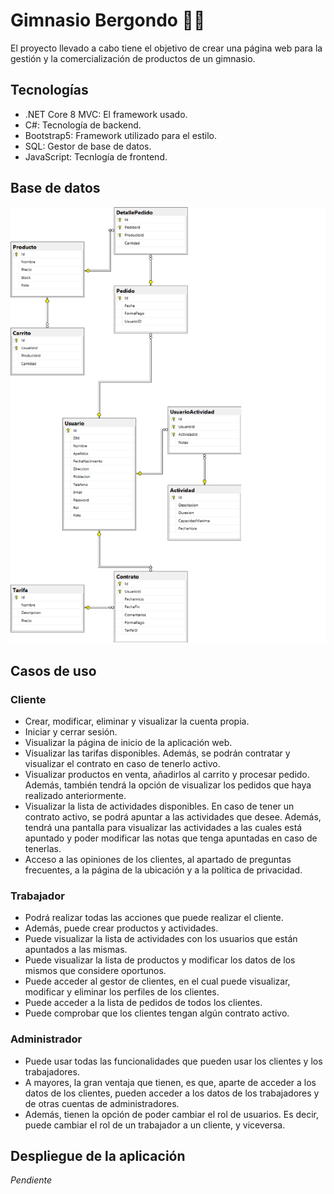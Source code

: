 # Gimnasio Bergondo 🏋️‍♀️
El proyecto llevado a cabo tiene el objetivo de crear una página web para la gestión y la comercialización de productos de un gimnasio.

## Tecnologías
* .NET Core 8 MVC: El framework usado.
* C#: Tecnología de backend.
* Bootstrap5: Framework utilizado para el estilo.
* SQL: Gestor de base de datos.
* JavaScript: Tecnlogía de frontend.

## Base de datos
![esquemaBD](https://github.com/chrisasa109/GimnasioBergondo/blob/4ddca06ce2afa0d1ad465d6ed918ae0d053b6aca/images-readme/diagrama.png)

## Casos de uso

### Cliente
- Crear, modificar, eliminar y visualizar la cuenta propia.
- Iniciar y cerrar sesión.
- Visualizar la página de inicio de la aplicación web.
- Visualizar las tarifas disponibles. Además, se podrán contratar y visualizar el contrato en caso de tenerlo activo.
- Visualizar productos en venta, añadirlos al carrito y procesar pedido. Además, también tendrá la opción de visualizar los pedidos que haya realizado anteriormente.
- Visualizar la lista de actividades disponibles. En caso de tener un contrato activo, se podrá apuntar a las actividades que desee. Además, tendrá una pantalla para visualizar las actividades a las cuales está apuntado y poder modificar las notas que tenga apuntadas en caso de tenerlas.
- Acceso a las opiniones de los clientes, al apartado de preguntas frecuentes, a la página de la ubicación y a la política de privacidad.

### Trabajador
- Podrá realizar todas las acciones que puede realizar el cliente.
- Además, puede crear productos y actividades.
- Puede visualizar la lista de actividades con los usuarios que están apuntados a las mismas.
- Puede visualizar la lista de productos y modificar los datos de los mismos que considere oportunos.
- Puede acceder al gestor de clientes, en el cual puede visualizar, modificar y eliminar los perfiles de los clientes.
- Puede acceder a la lista de pedidos de todos los clientes.
- Puede comprobar que los clientes tengan algún contrato activo.

### Administrador
- Puede usar todas las funcionalidades que pueden usar los clientes y los trabajadores.
- A mayores, la gran ventaja que tienen, es que, aparte de acceder a los datos de los clientes, pueden acceder a los datos de los trabajadores y de otras cuentas de administradores.
- Además, tienen la opción de poder cambiar el rol de usuarios. Es decir, puede cambiar el rol de un trabajador a un cliente, y viceversa.

## Despliegue de la aplicación
_Pendiente_
